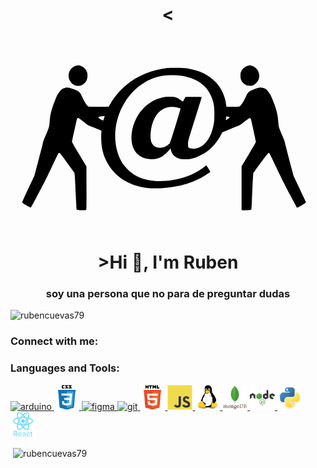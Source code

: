 <h1 align="center">< <?xml version="1.0" standalone="no"?>
<!DOCTYPE svg PUBLIC "-//W3C//DTD SVG 20010904//EN"
 "http://www.w3.org/TR/2001/REC-SVG-20010904/DTD/svg10.dtd">
<svg version="1.0" xmlns="http://www.w3.org/2000/svg"
 width="1280.000000pt" height="904.000000pt" viewBox="0 0 1280.000000 904.000000"
 preserveAspectRatio="xMidYMid meet">
<metadata>
Created by potrace 1.15, written by Peter Selinger 2001-2017
</metadata>
<g transform="translate(0.000000,904.000000) scale(0.100000,-0.100000)"
fill="#000000" stroke="none">
<path d="M2647 7376 c-253 -91 -357 -366 -230 -609 41 -78 95 -130 180 -172
51 -27 68 -30 148 -30 82 0 97 3 156 32 141 70 217 187 227 350 2 48 -1 103
-7 130 -32 127 -119 231 -238 285 -92 41 -151 45 -236 14z"/>
<path d="M9629 7376 c-122 -43 -200 -112 -253 -226 -28 -59 -30 -74 -31 -170
0 -94 3 -113 30 -180 35 -89 90 -148 186 -200 60 -33 70 -35 159 -35 82 0 103
4 152 27 153 71 247 235 235 408 -12 180 -122 319 -298 379 -79 26 -98 26
-180 -3z"/>
<path d="M6370 7285 c-637 -74 -1218 -316 -1681 -701 -251 -210 -505 -515
-653 -786 l-48 -88 -392 0 c-259 0 -404 4 -424 11 -52 18 -165 187 -248 369
-102 226 -129 251 -369 341 -146 55 -217 71 -287 63 -63 -6 -156 -46 -205 -88
-42 -36 -157 -202 -189 -274 -71 -158 -169 -429 -208 -574 -45 -164 -55 -230
-80 -503 -13 -137 -18 -161 -61 -275 -26 -68 -79 -194 -117 -280 -54 -120 -76
-185 -99 -290 -17 -74 -39 -166 -50 -205 -10 -38 -53 -200 -95 -360 -41 -159
-102 -391 -135 -515 l-60 -225 -246 -520 c-135 -286 -246 -533 -247 -549 -1
-28 9 -36 168 -129 124 -73 173 -97 184 -91 18 12 544 1011 656 1244 43 91
162 341 264 555 102 215 192 398 200 408 21 24 44 21 73 -10 32 -35 545 -734
569 -777 19 -31 28 -146 45 -546 3 -74 10 -220 16 -325 5 -104 14 -286 19
-404 7 -173 12 -217 25 -230 13 -13 49 -16 194 -19 173 -4 180 -3 190 17 8 14
11 267 9 889 l-3 868 -292 488 c-198 330 -293 497 -293 516 0 25 40 212 170
798 17 74 30 135 30 138 0 2 11 11 24 19 33 22 34 21 246 -144 l175 -135 275
-111 275 -111 -5 -95 c-25 -464 39 -809 211 -1151 260 -517 731 -879 1343
-1028 252 -62 514 -84 840 -69 622 28 1176 168 1646 415 117 62 390 240 390
254 0 11 -135 228 -155 249 -11 11 -24 4 -82 -42 -173 -139 -477 -308 -706
-392 -508 -186 -1134 -245 -1592 -150 -334 70 -604 212 -831 439 -188 189
-301 374 -389 638 -210 632 -122 1382 235 2005 370 643 941 1054 1613 1160
155 25 532 24 702 -1 429 -62 739 -199 965 -426 144 -144 250 -320 321 -529
65 -196 82 -318 83 -591 1 -146 -4 -271 -12 -330 -96 -680 -420 -1090 -864
-1090 -95 0 -140 13 -173 50 -18 20 -20 36 -19 134 1 146 2 150 304 1101 137
435 250 796 250 803 0 9 -73 12 -329 12 l-330 0 -51 -95 c-28 -52 -53 -95 -56
-95 -2 0 -32 22 -65 49 -77 63 -183 115 -274 137 -87 20 -370 14 -479 -11
-514 -116 -931 -479 -1139 -990 -163 -398 -177 -823 -38 -1109 130 -267 385
-415 713 -416 169 0 303 36 452 123 75 43 216 172 272 249 49 66 70 64 79 -7
19 -152 149 -288 327 -339 169 -50 433 -34 658 40 113 37 343 155 450 231 234
168 439 407 585 683 l60 114 350 141 c193 77 359 145 370 152 11 6 99 73 195
147 146 114 180 136 205 134 21 -2 33 -11 41 -28 16 -34 197 -853 202 -912 4
-46 -2 -56 -287 -531 l-291 -485 0 -886 0 -886 24 -10 c30 -11 298 -2 343 11
31 10 32 12 37 82 3 40 11 176 16 302 29 673 41 920 49 1012 l8 101 71 99
c302 419 530 718 548 721 11 2 27 -5 36 -15 9 -10 75 -144 148 -298 313 -660
440 -918 689 -1390 145 -275 268 -506 274 -512 5 -7 15 -13 21 -13 16 0 316
176 338 198 17 16 14 25 -51 162 -37 80 -151 323 -254 540 l-186 395 -90 340
c-136 516 -227 868 -255 991 -15 67 -43 152 -72 215 -65 145 -100 228 -146
349 -35 93 -41 123 -53 260 -8 85 -19 197 -25 249 -13 102 -74 337 -120 460
-60 161 -119 309 -148 371 -42 90 -149 238 -199 276 -101 77 -247 96 -373 50
-36 -13 -110 -41 -164 -61 -115 -42 -182 -87 -224 -151 -17 -24 -58 -107 -92
-182 -65 -146 -184 -326 -231 -349 -17 -9 -97 -13 -280 -13 l-256 0 -7 63
c-40 362 -194 698 -436 950 -283 296 -646 468 -1164 554 -128 21 -641 27 -796
8z m305 -1585 c73 -11 211 -45 232 -58 15 -10 -407 -1384 -434 -1414 -39 -43
-174 -137 -225 -156 -112 -41 -261 -36 -357 13 -56 29 -121 95 -151 153 -85
172 -60 576 56 877 168 434 480 642 879 585z m-2875 -457 c-15 -49 -31 -88
-36 -88 -18 0 -154 78 -179 103 l-26 26 25 13 c25 13 128 29 202 32 l42 1 -28
-87z m5083 55 c15 -6 27 -14 27 -19 0 -10 -51 -48 -114 -84 l-49 -27 6 33 c3
19 9 53 12 77 l7 43 41 -6 c23 -3 54 -11 70 -17z"/>
</g>
</svg>
>Hi 👋, I'm Ruben</h1>
<h3 align="center">soy una persona que no para de preguntar dudas</h3>

<p align="left"> <img src="https://komarev.com/ghpvc/?username=rubencuevas79&label=Profile%20views&color=0e75b6&style=flat" alt="rubencuevas79" /> </p>

<h3 align="left">Connect with me:</h3>
<p align="left">
</p>

<h3 align="left">Languages and Tools:</h3>
<p align="left"> <a href="https://www.arduino.cc/" target="_blank" rel="noreferrer"> <img src="https://cdn.worldvectorlogo.com/logos/arduino-1.svg" alt="arduino" width="40" height="40"/> </a> <a href="https://www.w3schools.com/css/" target="_blank" rel="noreferrer"> <img src="https://raw.githubusercontent.com/devicons/devicon/master/icons/css3/css3-original-wordmark.svg" alt="css3" width="40" height="40"/> </a> <a href="https://www.figma.com/" target="_blank" rel="noreferrer"> <img src="https://www.vectorlogo.zone/logos/figma/figma-icon.svg" alt="figma" width="40" height="40"/> </a> <a href="https://git-scm.com/" target="_blank" rel="noreferrer"> <img src="https://www.vectorlogo.zone/logos/git-scm/git-scm-icon.svg" alt="git" width="40" height="40"/> </a> <a href="https://www.w3.org/html/" target="_blank" rel="noreferrer"> <img src="https://raw.githubusercontent.com/devicons/devicon/master/icons/html5/html5-original-wordmark.svg" alt="html5" width="40" height="40"/> </a> <a href="https://developer.mozilla.org/en-US/docs/Web/JavaScript" target="_blank" rel="noreferrer"> <img src="https://raw.githubusercontent.com/devicons/devicon/master/icons/javascript/javascript-original.svg" alt="javascript" width="40" height="40"/> </a> <a href="https://www.linux.org/" target="_blank" rel="noreferrer"> <img src="https://raw.githubusercontent.com/devicons/devicon/master/icons/linux/linux-original.svg" alt="linux" width="40" height="40"/> </a> <a href="https://www.mongodb.com/" target="_blank" rel="noreferrer"> <img src="https://raw.githubusercontent.com/devicons/devicon/master/icons/mongodb/mongodb-original-wordmark.svg" alt="mongodb" width="40" height="40"/> </a> <a href="https://nodejs.org" target="_blank" rel="noreferrer"> <img src="https://raw.githubusercontent.com/devicons/devicon/master/icons/nodejs/nodejs-original-wordmark.svg" alt="nodejs" width="40" height="40"/> </a> <a href="https://www.python.org" target="_blank" rel="noreferrer"> <img src="https://raw.githubusercontent.com/devicons/devicon/master/icons/python/python-original.svg" alt="python" width="40" height="40"/> </a> <a href="https://reactjs.org/" target="_blank" rel="noreferrer"> <img src="https://raw.githubusercontent.com/devicons/devicon/master/icons/react/react-original-wordmark.svg" alt="react" width="40" height="40"/> </a> </p>

<p>&nbsp;<img align="center" src="https://github-readme-stats.vercel.app/api?username=rubencuevas79&show_icons=true&locale=en" alt="rubencuevas79" /></p>


